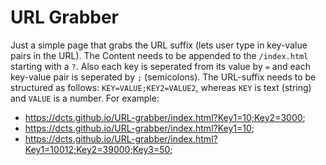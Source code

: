 # URL Grabber

Just a simple page that grabs the URL suffix (lets user type in key-value pairs in the URL). The Content needs to be appended to the `/index.html` starting with a `?`. Also each key is seperated from its value by `=` and each key-value pair is seperated by `;` (semicolons). The URL-suffix needs to be structured as follows: `KEY=VALUE;KEY2=VALUE2`, whereas `KEY` is text (string) and `VALUE` is a number. For example:
- https://dcts.github.io/URL-grabber/index.html?Key1=10;Key2=3000;
- https://dcts.github.io/URL-grabber/index.html?Key1=10;
- https://dcts.github.io/URL-grabber/index.html?Key1=10012;Key2=39000;Key3=50;

